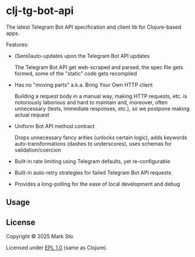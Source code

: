 # clj-tg-bot-api

The latest Telegram Bot API specification and client lib for Clojure-based apps.

Features:

- (Semi)auto-updates upon the Telegram Bot API updates

  The Telegram Bot API get web-scraped and parsed, the spec file gets formed, some of the "static" code gets recompiled

- Has no "moving parts" a.k.a. Bring Your Own HTTP client

  Building a request body in a manual way, making HTTP requests, etc. is notoriously laborious and hard to maintain and, moreover, often unnecessary (tests, immediate responses, etc.), so we postpone making actual request

- Uniform Bot API method contract

  Drops unnecessary fancy arities (unlocks certain logic), adds keywords auto-transformations (dashes to underscores), uses schemas for validation/coercion

- Built-in rate limiting using Telegram defaults, yet re-configurable

- Built-in auto-retry strategies for failed Telegram Bot API requests

- Provides a long-polling for the ease of local development and debug

## Usage



## License

Copyright © 2025 Mark Sto

Licensed under [EPL 1.0](LICENSE) (same as Clojure).
